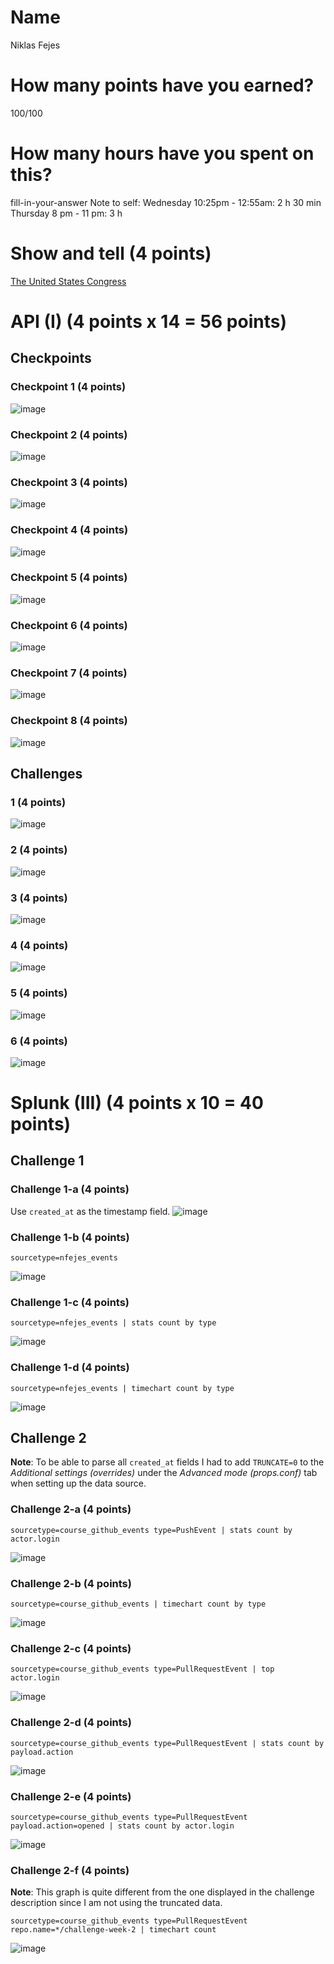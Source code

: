 # Name

Niklas Fejes

# How many points have you earned?

100/100

# How many hours have you spent on this?

fill-in-your-answer
Note to self:
Wednesday 10:25pm - 12:55am: 2 h 30 min
Thursday  8 pm - 11 pm: 3 h

# Show and tell (4 points)

[The United States Congress](http://xkcd.com/1127/)

# API (I) (4 points x 14 = 56 points)

## Checkpoints

### Checkpoint 1 (4 points)

![image](screenshots/checkpoint1.png?raw=true)

### Checkpoint 2 (4 points)

![image](screenshots/checkpoint2.png?raw=true)

### Checkpoint 3 (4 points)

![image](screenshots/checkpoint3.png?raw=true)

### Checkpoint 4 (4 points)

![image](screenshots/checkpoint4.png?raw=true)

### Checkpoint 5 (4 points)

![image](screenshots/checkpoint5.png?raw=true)

### Checkpoint 6 (4 points)

![image](screenshots/checkpoint6.png?raw=true)

### Checkpoint 7 (4 points)

![image](screenshots/checkpoint7.png?raw=true)

### Checkpoint 8 (4 points)

![image](screenshots/checkpoint8.png?raw=true)

## Challenges

### 1 (4 points)

![image](screenshots/api-challenge1.png?raw=true)

### 2 (4 points)

![image](screenshots/api-challenge2.png?raw=true)

### 3 (4 points)

![image](screenshots/api-challenge3.png?raw=true)

### 4 (4 points)

![image](screenshots/api-challenge4.png?raw=true)

### 5 (4 points)

![image](screenshots/api-challenge5.png?raw=true)

### 6 (4 points)

![image](screenshots/api-challenge6.png?raw=true)



# Splunk (III) (4 points x 10 = 40 points)

## Challenge 1

### Challenge 1-a (4 points)
Use `created_at` as the timestamp field.
![image](screenshots/splunk-challenge1a.png?raw=true)

### Challenge 1-b (4 points)
```
sourcetype=nfejes_events
```
![image](screenshots/splunk-challenge1b.png?raw=true)

### Challenge 1-c (4 points)
```
sourcetype=nfejes_events | stats count by type
```
![image](screenshots/splunk-challenge1c.png?raw=true)

### Challenge 1-d (4 points)
```
sourcetype=nfejes_events | timechart count by type
```
![image](screenshots/splunk-challenge1d.png?raw=true)

## Challenge 2

**Note**: To be able to parse all `created_at` fields I had to add `TRUNCATE=0` to the
*Additional settings (overrides)* under the *Advanced mode (props.conf)* tab when setting
up the data source.

### Challenge 2-a (4 points)
```
sourcetype=course_github_events type=PushEvent | stats count by actor.login
```
![image](screenshots/splunk-challenge2a.png?raw=true)

### Challenge 2-b (4 points)
```
sourcetype=course_github_events | timechart count by type
```
![image](screenshots/splunk-challenge2b.png?raw=true)

### Challenge 2-c (4 points)
```
sourcetype=course_github_events type=PullRequestEvent | top actor.login
```
![image](screenshots/splunk-challenge2c.png?raw=true)

### Challenge 2-d (4 points)
```
sourcetype=course_github_events type=PullRequestEvent | stats count by payload.action
```
![image](screenshots/splunk-challenge2d.png?raw=true)

### Challenge 2-e (4 points)
```
sourcetype=course_github_events type=PullRequestEvent payload.action=opened | stats count by actor.login
```
![image](screenshots/splunk-challenge2e.png?raw=true)

### Challenge 2-f (4 points)
**Note**: This graph is quite different from the one displayed in the challenge description since I am
not using the truncated data.
```
sourcetype=course_github_events type=PullRequestEvent repo.name=*/challenge-week-2 | timechart count
```
![image](screenshots/splunk-challenge2f.png?raw=true)
